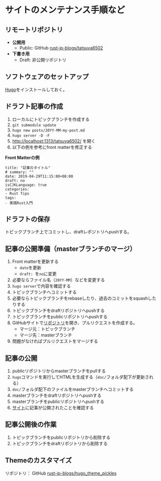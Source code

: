 # サイトのメンテナンス手順など

## リモートリポジトリ

- **公開用**
    - Public: GitHub [rust-jp-blogs/tatsuya6502][public-repo]
- **下書き用**
    - Draft: 非公開リポジトリ

[public-repo]: https://github.com/rust-jp-blogs/tatsuya6502

## ソフトウェアのセットアップ

[Hugo][hugo]をインストールしておく。

[hugo]: https://gohugo.io/

## ドラフト記事の作成

1. ローカルにトピックブランチを作成する
2. `git submodule update`
3. `hugo new posts/20YY-MM-my-post.md`
4. `hugo server -D -F`
5. [http://localhost:1313/tatsuya6502/](http://localhost:1313/tatsuya6502/) を開く
6. 以下の例を参考にfront matterを修正する

**Front Matterの例**

```
title: "記事のタイトル"
# summary: ""
date: 2019-04-29T11:15:00+08:00
draft: no
isCJKLanguage: true
categories:
- Rust Tips
tags:
- 実践Rust入門
```

## ドラフトの保存

トピックブランチ上でコミットし、draftレポジトリへpushする。

## 記事の公開準備（masterブランチのマージ）

1. Front matterを更新する
	- `date`を更新
	- `draft: `を`no`に変更
2. 必要ならファイル名（`20YY-MM`）などを変更する
3. `hugo server`で内容を確認する
4. トピックブランチへコミットする
5. 必要ならトピックブランチをrebaseしたり、過去のコミットをsquashしたりする
8. トピックブランチをdraftリポジトリへpushする
9. トピックブランチをpublicリポジトリへpushする
10. GitHubサイトで[リポジトリ][public-repo]を開き、プルリクエストを作成する。
    - マージ元：トピックブランチ
    - マージ先：masterブランチ
11. 問題がなければプルリクエストをマージする

## 記事の公開

1. publicリポジトリからmasterブランチをpullする
2. `hugo`コマンドを実行してHTMLを生成する（`doc/`フォルダ配下が更新される）
3. `doc/`フォルダ配下のファイルをmasterブランチへコミットする
4. masterブランチをdraftリポジトリへpushする
5. masterブランチをpublicリポジトリへpushする
6. [サイト][the-blog]に記事が公開されたことを確認する

[the-blog]: https://blog.rust-jp.rs/tatsuya6502/

## 記事公開後の作業

1. トピックブランチをpublicリポジトリから削除する
2. トピックブランチをdraftリポジトリから削除する

## Themeのカスタマイズ

リポジトリ： GitHub [rust-jp-blogs/hugo_theme_pickles][theme-repo]

[theme-repo]: https://github.com/rust-jp-blogs/hugo_theme_pickles
